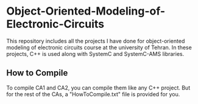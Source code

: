 # Object-Oriented-Modeling-of-Electronic-Circuits
This repository includes all the projects I have done for object-oriented modeling of electronic circuits course at the university of Tehran. In these projects, C++ is used along with SystemC and SystemC-AMS libraries.

## How to Compile
To compile CA1 and CA2, you can compile them like any C++ project. But for the rest of the CAs, a "HowToCompile.txt" file is provided for you.
